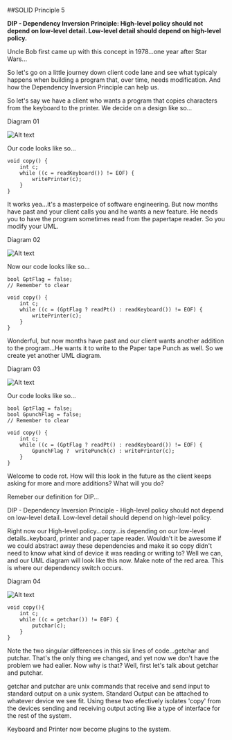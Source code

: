##SOLID Principle 5

**DIP - Dependency Inversion Principle: High-level policy should not depend on low-level detail. Low-level detail should depend on high-level policy.**

Uncle Bob first came up with this concept in 1978...one year after Star Wars...

So let's go on a little journey down client code lane and see what typicaly happens when building a program that, over time, needs modification.
And how the Dependency Inversion Principle can help us.

So let's say we have a client who wants a program that copies characters from the keyboard to the printer. We decide on a design like so...

Diagram 01

![Alt text](http://farm9.staticflickr.com/8356/8366076244_2ce0583a36_z.jpg)

Our code looks like so...

	void copy() {
		int c;
		while ((c = readKeyboard()) != EOF) {
			writePrinter(c);
		}
	}

It works yea...it's a masterpeice of software engineering. But now months have past and your client calls you and he wants a new feature.
He needs you to have the program sometimes read from the papertape reader. So you modify your UML.

Diagram 02

![Alt text](http://farm9.staticflickr.com/8368/8365004511_ffbc3fbf8f_z.jpg)

Now our code looks like so...

	bool GptFlag = false;
	// Remember to clear

	void copy() {
		int c;
		while ((c = (GptFlag ? readPt() : readKeyboard()) != EOF) {
			writePrinter(c);
		}
	}

Wonderful, but now months have past and our client wants another addition to the program...He wants it to write to the Paper tape Punch as well.
So we create yet another UML diagram.

Diagram 03

![Alt text](http://farm9.staticflickr.com/8184/8365004503_d0c9ef54d9_z.jpg)

Our code looks like so...

	bool GptFlag = false;
	bool GpunchFlag = false;
	// Remember to clear

	void copy() {
		int c;
		while ((c = (GptFlag ? readPt() : readKeyboard()) != EOF) {
			GpunchFlag ?  writePunch(c) : writePrinter(c);
		}
	}

Welcome to code rot. How will this look in the future as the client keeps asking for more and more additions? 
What will you do?

Remeber our definition for DIP...

DIP - Dependency Inversion Principle - High-level policy should not depend on low-level detail. Low-level detail should depend on high-level policy.

Right now our High-level policy...copy...is depending on our low-level details..keyboard, printer and paper tape reader. Wouldn't it be awesome 
if we could abstract away these dependencies and make it so copy didn't need to know what kind of device it was reading or writing to?
Well we can, and our UML diagram will look like this now. Make note of the red area. This is where our dependency switch occurs.

Diagram 04

![Alt text](http://farm9.staticflickr.com/8370/8366076206_11ac09f4f6_z.jpg)

	void copy(){
		int c;
		while ((c = getchar()) != EOF) {
			putchar(c);
		}
	}

Note the two singular differences in this six lines of code...getchar and putchar. That's the only thing we changed, and yet now we don't 
have the problem we had ealier. Now why is that? Well, first let's talk about getchar and putchar.

getchar and putchar are unix commands that receive and send input to standard output on a unix system. Standard Output can be attached to 
whatever device we see fit. Using these two efectively isolates 'copy' from the devices sending and receiving output acting like a type of
interface for the rest of the system.

Keyboard and Printer now become plugins to the system. 

